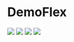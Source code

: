 # DemoFlex

<img src="https://github.com/tienho21/DemoFlex/blob/master/FlexPicture1.PNG?raw=true">

<img src="ttps://github.com/tienho21/DemoFlex/blob/master/FlexPicture2.PNG?raw=true">

<img src="ttps://github.com/tienho21/DemoFlex/blob/master/FlexPicture3.PNG?raw=true">

<img src="ttps://github.com/tienho21/DemoFlex/blob/master/FlexPicture4.PNG?raw=true">
